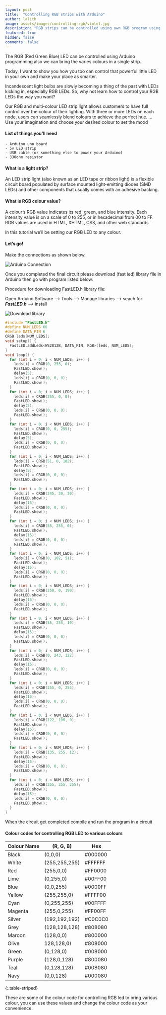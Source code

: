 ```yaml
---
layout: post
title:  "Controlling RGB strips with Arduino"
author: lalith
image: assets/images/controlling-rgb/violet.jpg
description: "RGB strips can be controlled using own RGB program using arduino"
featured: true
hidden: false
comments: false
---
```


The RGB (Red Green Blue) LED can be controlled using Arduino programming also we can bring the varies colours in a single strip.

Today, I want to show you how you too can control that powerful little LED in your own and make your place as smarter.

Incandescent light bulbs are slowly becoming a thing of the past with LEDs kicking in, especially RGB LEDs. So, why not learn how to control your RGB LEDs the way you want?

Our RGB and multi-colour LED strip light allows customers to have full control over the colour of their lighting. With three or more LEDs on each node, users can seamlessly blend colours to achieve the perfect hue. ... Use your imagination and choose your desired colour to set the mood


#### List of things you’ll need

    - Arduino uno board
    - 5v LED strip
    - USB cable (or something else to power your Arduino)
    - 330ohm resistor


#### What is a light strip?

An LED strip light (also known as an LED tape or ribbon light) is a flexible circuit board populated by surface mounted light-emitting diodes (SMD LEDs) and other components that usually comes with an adhesive backing.

#### What is RGB colour value?

A colour’s RGB value indicates its red, green, and blue intensity. Each intensity value is on a scale of 0 to 255, or in hexadecimal from 00 to FF. RGB values are used in HTML, XHTML, CSS, and other web standards

In this tutorial we’ll be setting our RGB LED to any colour. 

#### Let’s go!

Make the connections as shown below.

![Arduino Connection](//blog.dotworld.in/assets/images/controlling-rgb/circuit.png)

Once you completed the final circuit please download (fast led) library file in Arduino then go with program listed below:

Procedure for downloading FastLED.h library file:

Open Arduino Software --> Tools --> Manage libraries --> seach for ***FastLED.h*** --> install

![Download library](//blog.dotworld.in/assets/images/controlling-rgb/download.png)

```c
#include "FastLED.h"
#define NUM_LEDS 60
#define DATA_PIN 6
CRGB leds[NUM_LEDS];
void setup() {
  FastLED.addLeds<WS2812B, DATA_PIN, RGB>(leds, NUM_LEDS);
}
void loop() {
  for (int i = 0; i < NUM_LEDS; i++) {
    leds[i] = CRGB(0, 255, 0);
    FastLED.show();
    delay(5);
    leds[i] = CRGB(0, 0, 0);
    FastLED.show();
  }
  for (int i = 0; i < NUM_LEDS; i++) {
    leds[i] = CRGB(255, 0, 0);
    FastLED.show();
    delay(5);
    leds[i] = CRGB(0, 0, 0);
    FastLED.show();
  }
  for (int i = 0; i < NUM_LEDS; i++) {
    leds[i] = CRGB(0, 0, 255);
    FastLED.show();
    delay(5);
    leds[i] = CRGB(0, 0, 0);
    FastLED.show();
  }
  for (int i = 0; i < NUM_LEDS; i++) {
    leds[i] = CRGB(51, 0, 102);
    FastLED.show();
    delay(5);
    leds[i] = CRGB(0, 0, 0);
    FastLED.show();
  }
  for (int i = 0; i < NUM_LEDS; i++) {
    leds[i] = CRGB(245, 30, 30);
    FastLED.show();
    delay(15);
    leds[i] = CRGB(0, 0, 0);
    FastLED.show();
  }
  for (int i = 0; i < NUM_LEDS; i++) {
    leds[i] = CRGB(55, 255, 0);
    FastLED.show();
    delay(15);
    leds[i] = CRGB(0, 0, 0);
    FastLED.show();
  }
  for (int i = 0; i < NUM_LEDS; i++) {
    leds[i] = CRGB(0, 102, 51);
    FastLED.show();
    delay(15);
    leds[i] = CRGB(0, 0, 0);
    FastLED.show();
  }
  for (int i = 0; i < NUM_LEDS; i++) {
    leds[i] = CRGB(250, 0, 190);
    FastLED.show();
    delay(15);
    leds[i] = CRGB(0, 0, 0);
    FastLED.show();
  }
  for (int i = 0; i < NUM_LEDS; i++) {
    leds[i] = CRGB(55, 255, 10);
    FastLED.show();
    delay(15);
    leds[i] = CRGB(0, 0, 0);
    FastLED.show();
  }
  for (int i = 0; i < NUM_LEDS; i++) {
    leds[i] = CRGB(0, 243, 122);
    FastLED.show();
    delay(15);
    leds[i] = CRGB(0, 0, 0);
    FastLED.show();
  }
  for (int i = 0; i < NUM_LEDS; i++) {
    leds[i] = CRGB(255, 0, 255);
    FastLED.show();
    delay(15);
    leds[i] = CRGB(0, 0, 0);
    FastLED.show();
  }
  for (int i = 0; i < NUM_LEDS; i++) {
    leds[i] = CRGB(122, 106, 0);
    FastLED.show();
    delay(15);
    leds[i] = CRGB(0, 0, 0);
    FastLED.show();
  }
  for (int i = 0; i < NUM_LEDS; i++) {
    leds[i] = CRGB(135, 255, 12);
    FastLED.show();
    delay(15);
    leds[i] = CRGB(0, 0, 0);
    FastLED.show();
  }
  for (int i = 0; i < NUM_LEDS; i++) {
    leds[i] = CRGB(255, 255, 255);
    FastLED.show();
    delay(15);
    leds[i] = CRGB(0, 0, 0);
    FastLED.show();
  }
}
```


When the circuit get completed compile and run the program in a circuit 

#### Colour codes for controlling RGB LED to various colours


|  Colour Name |  (R, G, B) |  Hex | 
|---|---|---|
| Black		 | (0,0,0)			 | #000000 |
| White		 | (255,255,255)	 | #FFFFFF |
| Red		 | (255,0,0)		 | #FF0000 |
| Lime		 | (0,255,0)		 | #00FF00 |
| Blue		 | (0,0,255)		 | #0000FF |
| Yellow	 | (255,255,0)		 | #FFFF00 |
| Cyan		 | (0,255,255)		 | #00FFFF |
| Magenta	 | (255,0,255)		 | #FF00FF |
| Silver	 | (192,192,192)	 | #C0C0C0 |
| Grey		 | (128,128,128)	 | #808080 |
| Maroon	 | (128,0,0)		 | #800000 |
| Olive		 | 128,128,0)		 | #808000 |
| Green		 | (0,128,0)		 | #008000 |
| Purple	 | (128,0,128)		 | #800080 |
| Teal		 | (0,128,128)		 | #008080 |
| Navy		 | (0,0,128)		 | #000080 |
{:.table-striped}

These are some of the colour code for controlling RGB led to bring various colour, you can use these values and change the colour code as your convenience. 